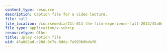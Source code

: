 ```yaml
---
content_type: resource
description: Caption file for a video lecture.
file: null
file_location: /coursemedia/21l-011-the-film-experience-fall-2013/45a0d2adc28d9c7e8dda7a993b0bdaf6_Fq0mvAbzUrY.srt
file_type: application/x-subrip
resourcetype: Other
title: 3play caption file
uid: 45a0d2ad-c28d-9c7e-8dda-7a993b0bdaf6
---
```

